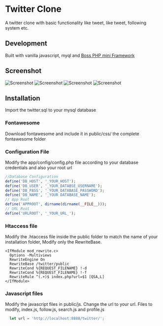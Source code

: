 # Twitter Clone

A twitter clone with basic functionality like tweet, like tweet, following system etc.

## Development
Built with vanilla javascript, myql and [Boss PHP mini Framework](https://github.com/techreagan/Boss)

## Screenshot
![Screenshot](public/img/Twitter-Screenshot-home.png)
![Screenshot](public/img/Twitter-Screenshot-1.png)
![Screenshot](public/img/Twitter-Screenshot-2.png)
![Screenshot](public/img/Twitter-Screenshot-3.png)

## Installation
Import the twitter.sql to your mysql database 

### Fontawesome
Download fontawesome and include it in public/css/ the complete fontawesome folder

### Configuration File

Modify the app/config/config.php file according to your database credentials and also your root url

``` PHP
//Database Configuration
define('DB_HOST', '_YOUR_HOST');
define('DB_USER', '_YOUR_DATABSE_USERNAME');
define('DB_PASS', '_YOUR_DATABASE_PASSWORD');
define('DB_NAME', '_YOUR DATABASE_NAME');
// App Root 
define('APPROOT', dirname(dirname(__FILE__)));
// URL Root
define('URLROOT', '_YOUR_URL_');
```

### Htaccess file

Modify the .htaccess file inside the public folder to match the name of your installation folder, Modify only the RewriteBase.

```
<IfModule mod_rewrite.c>
  Options -Multiviews
  RewriteEngine On 
  RewriteBase /twitter/public 
  RewriteCond %{REQUEST_FILENAME} !-d 
  RewriteCond %{REQUEST_FILENAME} !-f 
  RewriteRule ^(.+)$ index.php?url=$1 [QSA,L]
</IfModule>
```

### Javascript files
Modify the javascript files in public/js. Change the url to your url. Files to modify, index.js, follow.js, search.js and profile.js
```Javascript
  let url = 'http://localhost:8888/twitter/';
```